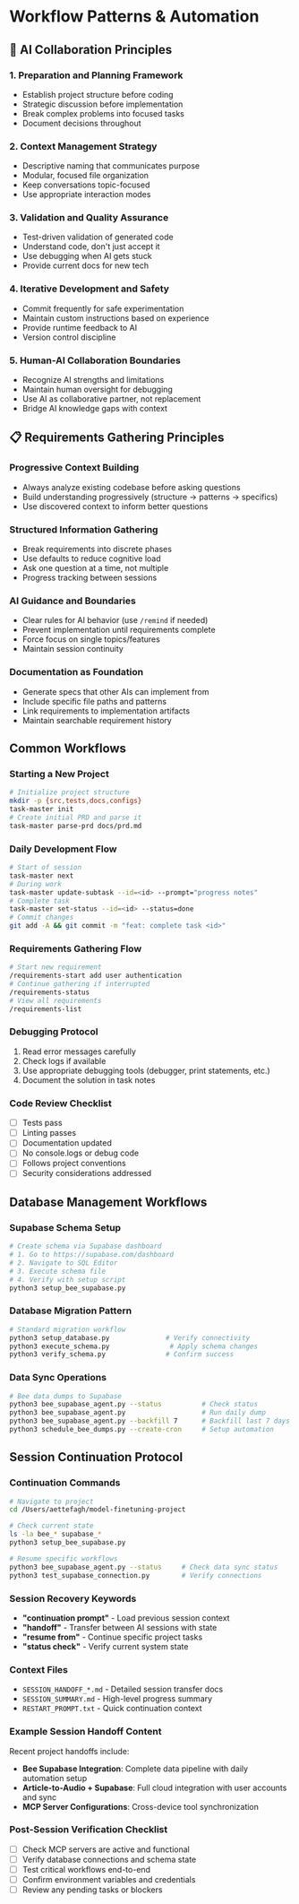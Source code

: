 # Workflow Patterns & Automation

## 🎯 AI Collaboration Principles

### 1. Preparation and Planning Framework
- Establish project structure before coding
- Strategic discussion before implementation
- Break complex problems into focused tasks
- Document decisions throughout

### 2. Context Management Strategy
- Descriptive naming that communicates purpose
- Modular, focused file organization
- Keep conversations topic-focused
- Use appropriate interaction modes

### 3. Validation and Quality Assurance
- Test-driven validation of generated code
- Understand code, don't just accept it
- Use debugging when AI gets stuck
- Provide current docs for new tech

### 4. Iterative Development and Safety
- Commit frequently for safe experimentation
- Maintain custom instructions based on experience
- Provide runtime feedback to AI
- Version control discipline

### 5. Human-AI Collaboration Boundaries
- Recognize AI strengths and limitations
- Maintain human oversight for debugging
- Use AI as collaborative partner, not replacement
- Bridge AI knowledge gaps with context

## 📋 Requirements Gathering Principles

### Progressive Context Building
- Always analyze existing codebase before asking questions
- Build understanding progressively (structure → patterns → specifics)
- Use discovered context to inform better questions

### Structured Information Gathering
- Break requirements into discrete phases
- Use defaults to reduce cognitive load
- Ask one question at a time, not multiple
- Progress tracking between sessions

### AI Guidance and Boundaries
- Clear rules for AI behavior (use `/remind` if needed)
- Prevent implementation until requirements complete
- Force focus on single topics/features
- Maintain session continuity

### Documentation as Foundation
- Generate specs that other AIs can implement from
- Include specific file paths and patterns
- Link requirements to implementation artifacts
- Maintain searchable requirement history

## Common Workflows

### Starting a New Project
```bash
# Initialize project structure
mkdir -p {src,tests,docs,configs}
task-master init
# Create initial PRD and parse it
task-master parse-prd docs/prd.md
```

### Daily Development Flow
```bash
# Start of session
task-master next
# During work
task-master update-subtask --id=<id> --prompt="progress notes"
# Complete task
task-master set-status --id=<id> --status=done
# Commit changes
git add -A && git commit -m "feat: complete task <id>"
```

### Requirements Gathering Flow
```bash
# Start new requirement
/requirements-start add user authentication
# Continue gathering if interrupted
/requirements-status
# View all requirements
/requirements-list
```

### Debugging Protocol
1. Read error messages carefully
2. Check logs if available
3. Use appropriate debugging tools (debugger, print statements, etc.)
4. Document the solution in task notes

### Code Review Checklist
- [ ] Tests pass
- [ ] Linting passes
- [ ] Documentation updated
- [ ] No console.logs or debug code
- [ ] Follows project conventions
- [ ] Security considerations addressed

## Database Management Workflows

### Supabase Schema Setup
```bash
# Create schema via Supabase dashboard
# 1. Go to https://supabase.com/dashboard
# 2. Navigate to SQL Editor
# 3. Execute schema file
# 4. Verify with setup script
python3 setup_bee_supabase.py
```

### Database Migration Pattern
```bash
# Standard migration workflow
python3 setup_database.py              # Verify connectivity
python3 execute_schema.py               # Apply schema changes
python3 verify_schema.py               # Confirm success
```

### Data Sync Operations
```bash
# Bee data dumps to Supabase
python3 bee_supabase_agent.py --status          # Check status
python3 bee_supabase_agent.py                   # Run daily dump
python3 bee_supabase_agent.py --backfill 7      # Backfill last 7 days
python3 schedule_bee_dumps.py --create-cron     # Setup automation
```

## Session Continuation Protocol

### Continuation Commands
```bash
# Navigate to project
cd /Users/aettefagh/model-finetuning-project

# Check current state
ls -la bee_* supabase_*
python3 setup_bee_supabase.py

# Resume specific workflows
python3 bee_supabase_agent.py --status     # Check data sync status
python3 test_supabase_connection.py        # Verify connections
```

### Session Recovery Keywords
- **"continuation prompt"** - Load previous session context
- **"handoff"** - Transfer between AI sessions with state
- **"resume from"** - Continue specific project tasks
- **"status check"** - Verify current system state

### Context Files
- `SESSION_HANDOFF_*.md` - Detailed session transfer docs
- `SESSION_SUMMARY.md` - High-level progress summary
- `RESTART_PROMPT.txt` - Quick continuation context

### Example Session Handoff Content
Recent project handoffs include:
- **Bee Supabase Integration**: Complete data pipeline with daily automation setup
- **Article-to-Audio + Supabase**: Full cloud integration with user accounts and sync
- **MCP Server Configurations**: Cross-device tool synchronization

### Post-Session Verification Checklist
- [ ] Check MCP servers are active and functional
- [ ] Verify database connections and schema state
- [ ] Test critical workflows end-to-end
- [ ] Confirm environment variables and credentials
- [ ] Review any pending tasks or blockers